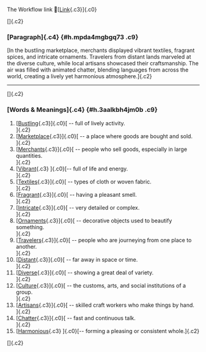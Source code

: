 The Workflow link
👏[[Link](https://www.google.com/url?q=http://www.google.com&sa=D&source=editors&ust=1756117532178277&usg=AOvVaw28NrVwEbus--cX6qNMBDWq){.c3}]{.c0}

[]{.c2}

### [Paragraph]{.c4} {#h.mpda4mgbgq73 .c9}

[In the bustling marketplace, merchants displayed vibrant textiles,
fragrant spices, and intricate ornaments. Travelers from distant lands
marveled at the diverse culture, while local artisans showcased their
craftsmanship. The air was filled with animated chatter, blending
languages from across the world, creating a lively yet harmonious
atmosphere.]{.c2}

------------------------------------------------------------------------

[]{.c2}

### [Words & Meanings]{.c4} {#h.3aalkbh4jm0b .c9}

1.  [[Bustling](https://www.google.com/url?q=http://www.google.com&sa=D&source=editors&ust=1756117532180166&usg=AOvVaw0c58zsbvWgIjI82_6lJ71z){.c3}]{.c0}[ --
    full of lively activity.\
    ]{.c2}
2.  [[Marketplace](https://www.google.com/url?q=http://www.google.com&sa=D&source=editors&ust=1756117532180564&usg=AOvVaw1MG8mp7Dj_DePAuOb4a1am){.c3}]{.c0}[ --
    a place where goods are bought and sold.\
    ]{.c2}
3.  [[Merchants](https://www.google.com/url?q=http://www.google.com&sa=D&source=editors&ust=1756117532180943&usg=AOvVaw3eR3Q098AFaZhJouQh4aOD){.c3}]{.c0}[ --
    people who sell goods, especially in large quantities.\
    ]{.c2}
4.  [[Vibrant](https://www.google.com/url?q=http://www.google.com&sa=D&source=editors&ust=1756117532181358&usg=AOvVaw2ktOhvJ8Fef5xGyh-43syc){.c3}
    ]{.c0}[-- full of life and energy.\
    ]{.c2}
5.  [[Textiles](https://www.google.com/url?q=http://www.google.com&sa=D&source=editors&ust=1756117532181680&usg=AOvVaw3rcmIjIp-bRz5Hncjq9YsM){.c3}]{.c0}[ --
    types of cloth or woven fabric.\
    ]{.c2}
6.  [[Fragrant](https://www.google.com/url?q=http://www.google.com&sa=D&source=editors&ust=1756117532182023&usg=AOvVaw0tW870HT_IEL7B4nKw8XDk){.c3}]{.c0}[ --
    having a pleasant smell.\
    ]{.c2}
7.  [[Intricate](https://www.google.com/url?q=http://www.google.com&sa=D&source=editors&ust=1756117532182341&usg=AOvVaw2zQRVQ9RLcxxvKcGYe1gZB){.c3}]{.c0}[ --
    very detailed or complex.\
    ]{.c2}
8.  [[Ornaments](https://www.google.com/url?q=http://www.google.com&sa=D&source=editors&ust=1756117532182675&usg=AOvVaw1JtDCB61A0yvEr5Si1pi4u){.c3}]{.c0}[ --
    decorative objects used to beautify something.\
    ]{.c2}
9.  [[Travelers](https://www.google.com/url?q=http://www.google.com&sa=D&source=editors&ust=1756117532183048&usg=AOvVaw2dlvxQCTK9VbKZtKgu4qPC){.c3}]{.c0}[ --
    people who are journeying from one place to another.\
    ]{.c2}
10. [[Distant](https://www.google.com/url?q=http://www.google.com&sa=D&source=editors&ust=1756117532183436&usg=AOvVaw1HOVT1KcxO5K4-B89tP6tX){.c3}]{.c0}[ --
    far away in space or time.\
    ]{.c2}
11. [[Diverse](https://www.google.com/url?q=http://www.google.com&sa=D&source=editors&ust=1756117532183753&usg=AOvVaw0qoRMFDMmyvq9WfLCo9Qjv){.c3}]{.c0}[ --
    showing a great deal of variety.\
    ]{.c2}
12. [[Culture](https://www.google.com/url?q=http://www.google.com&sa=D&source=editors&ust=1756117532184076&usg=AOvVaw2xnl8GXlwNJd8QefZ7gqJv){.c3}]{.c0}[ --
    the customs, arts, and social institutions of a group.\
    ]{.c2}
13. [[Artisans](https://www.google.com/url?q=http://www.google.com&sa=D&source=editors&ust=1756117532184462&usg=AOvVaw2jmDtp6uaY3R2I6TY1Us_j){.c3}]{.c0}[ --
    skilled craft workers who make things by hand.\
    ]{.c2}
14. [[Chatter](https://www.google.com/url?q=http://www.google.com&sa=D&source=editors&ust=1756117532184852&usg=AOvVaw2Qg2GlFr9SmcXsMaoXe05Q){.c3}]{.c0}[ --
    fast and continuous talk.\
    ]{.c2}
15. [[Harmonious](https://www.google.com/url?q=http://www.google.com&sa=D&source=editors&ust=1756117532185169&usg=AOvVaw3P3buYyn_Cl5_ShpmNfVxC){.c3}
    ]{.c0}[-- forming a pleasing or consistent whole.]{.c2}

[]{.c2}
